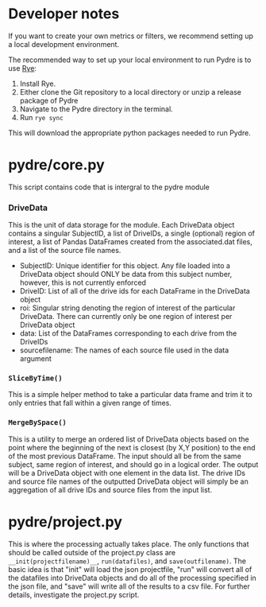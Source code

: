 # Developer notes

If you want to create your own metrics or filters, we recommend
setting up a local development environment. 

The recommended way to set up your local 
environment to run Pydre is to use [Rye](https://rye.astral.sh/):

1. Install Rye.
2. Either clone the Git repository to a local directory or unzip a release package of Pydre
3. Navigate to the Pydre directory in the terminal.
4. Run `rye sync`

This will download the appropriate python packages needed to run Pydre.



# pydre/core.py

This script contains code that is intergral to the pydre module

### DriveData

This is the unit of data storage for the module. Each DriveData object contains a singular SubjectID, a list of DriveIDs, a single (optional) region of interest, a list of Pandas DataFrames created from the associated.dat files, and a list of the source file names. 

  - SubjectID: Unique identifier for this object. Any file loaded into a DriveData object should ONLY be data from this subject number, however, this is not currently enforced
  - DriveID: List of all of the drive ids for each DataFrame in the DriveData object
  - roi: Singular string denoting the region of interest of the particular DriveData. There can currently only be one region of interest per DriveData object
  - data: List of the DataFrames corresponding to each drive from the DriveIDs
  - sourcefilename: The names of each source file used in the data argument
  
### `SliceByTime()`

This is a simple helper method to take a particular data frame and trim it to only entries that fall within a given range of times.

### `MergeBySpace()`

This is a utility to merge an ordered list of DriveData objects based on the point where the beginning of the next is closest (by X,Y position) to the end of the most previous DataFrame. The input should all be from the same subject, same region of interest, and should go in a logical order. The output will be a DriveData object with one element in the data list. The drive IDs and source file names of the outputted DriveData object will simply be an aggregation of all drive IDs and source files from the input list.

# pydre/project.py

This is where the processing actually takes place. The only functions that should be called outside of the project.py class are `__init(projectfilename)__`, `run(datafiles)`, and `save(outfilename)`. The basic idea is that "init" will load the json projectfile, "run" will convert all of the datafiles into DriveData objects and do all of the processing specified in the json file, and "save" will write all of the results to a csv file. For further details, investigate the project.py script.

